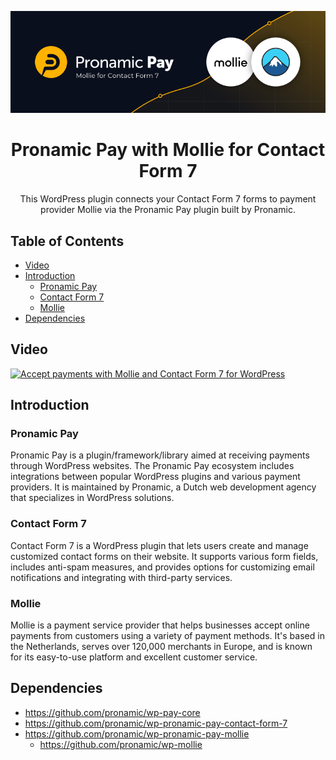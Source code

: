 <p align="center"><img src="/.wordpress-org/banner-772x250.png" alt="Banner of Pronamic Pay with Mollie for Contact Form 7"></p>

<h1 align="center">Pronamic Pay with Mollie for Contact Form 7</h1>

<p align="center">
	This WordPress plugin connects your Contact Form 7 forms to payment provider Mollie via the Pronamic Pay plugin built by Pronamic.
</p>

## Table of Contents

- [Video](#video)
- [Introduction](#introduction)
  - [Pronamic Pay](#pronamic-pay)
  - [Contact Form 7](#contact-form-7)
  - [Mollie](#mollie)
- [Dependencies](#dependencies)

## Video

[![Accept payments with Mollie and Contact Form 7 for WordPress](https://img.youtube.com/vi/PKRHN6lNRLk/maxresdefault.jpg)](https://youtu.be/PKRHN6lNRLk)

## Introduction

### Pronamic Pay

Pronamic Pay is a plugin/framework/library aimed at receiving payments through WordPress websites. The Pronamic Pay ecosystem includes integrations between popular WordPress plugins and various payment providers. It is maintained by Pronamic, a Dutch web development agency that specializes in WordPress solutions.

### Contact Form 7

Contact Form 7 is a WordPress plugin that lets users create and manage customized contact forms on their website. It supports various form fields, includes anti-spam measures, and provides options for customizing email notifications and integrating with third-party services.

### Mollie

Mollie is a payment service provider that helps businesses accept online payments from customers using a variety of payment methods. It's based in the Netherlands, serves over 120,000 merchants in Europe, and is known for its easy-to-use platform and excellent customer service.

## Dependencies

- https://github.com/pronamic/wp-pay-core
- https://github.com/pronamic/wp-pronamic-pay-contact-form-7
- https://github.com/pronamic/wp-pronamic-pay-mollie
  - https://github.com/pronamic/wp-mollie
